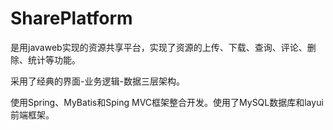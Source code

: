 # SharePlatform

是用javaweb实现的资源共享平台，实现了资源的上传、下载、查询、评论、删除、统计等功能。

采用了经典的界面-业务逻辑-数据三层架构。

使用Spring、MyBatis和Sping MVC框架整合开发。使用了MySQL数据库和layui前端框架。

